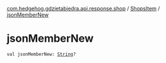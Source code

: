 [com.hedgehog.gdzietabiedra.api.response.shop](../index.md) / [ShopsItem](index.md) / [jsonMemberNew](./json-member-new.md)

# jsonMemberNew

`val jsonMemberNew: `[`String`](https://kotlinlang.org/api/latest/jvm/stdlib/kotlin/-string/index.html)`?`